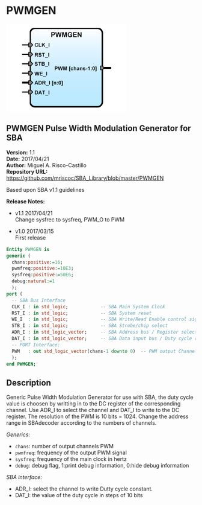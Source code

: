 PWMGEN
======
![](image.png)

PWMGEN Pulse Width Modulation Generator for SBA
-----------------------------------------------

**Version:** 1.1  
**Date:** 2017/04/21  
**Author:** Miguel A. Risco-Castillo  
**Repository URL:** <https://github.com/mriscoc/SBA_Library/blob/master/PWMGEN>  

Based upon SBA v1.1 guidelines

**Release Notes:**

- v1.1 2017/04/21  
  Change sysfrec to sysfreq, PWM_O to PWM

- v1.0 2017/03/15  
  First release
 

```vhdl
Entity PWMGEN is
generic (
  chans:positive:=16;
  pwmfreq:positive:=10E3;
  sysfreq:positive:=50E6;
  debug:natural:=1
  );
port (
  -- SBA Bus Interface
  CLK_I : in std_logic;            -- SBA Main System Clock
  RST_I : in std_logic;            -- SBA System reset
  WE_I  : in std_logic;            -- SBA Write/Read Enable control signal
  STB_I : in std_logic;            -- SBA Strobe/chip select
  ADR_I : in std_logic_vector;     -- SBA Address bus / Register select
  DAT_I : in std_logic_vector;     -- SBA Data input bus / Duty cycle register
  -- PORT Interface;
  PWM   : out std_logic_vector(chans-1 downto 0)  -- PWM output Channels
  );
end PWMGEN; 
```

Description
-----------
Generic Pulse Width Modulation Generator for use with SBA, the
duty cycle value is choosen by writting in to the DC register of the
corresponding channel. Use ADR_I to select the channel and DAT_I to write to
the DC register. The resolution of the PWM is 10 bits = 1024.
Change the address range in SBAdecoder according to the numbers of channels.

*Generics:*
- `chans`: number of output channels PWM
- `pwmfreq`: frequency of the output PWM signal
- `sysfreq`: frequency of the main clock in hertz
- `debug`: debug flag, 1:print debug information, 0:hide debug information

*SBA interface:*
- ADR_I: select the channel to write Dutty cycle constant.
- DAT_I: the value of the duty cycle in steps of 10 bits

